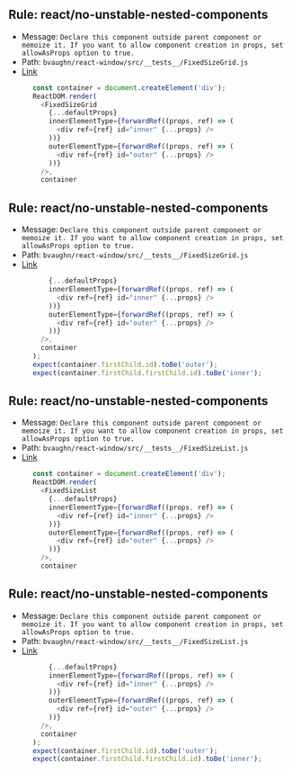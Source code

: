 ## Rule: react/no-unstable-nested-components
- Message: `Declare this component outside parent component or memoize it. If you want to allow component creation in props, set allowAsProps option to true.`
- Path: `bvaughn/react-window/src/__tests__/FixedSizeGrid.js`
- [Link](https://github.com/bvaughn/react-window/blob/HEAD/src/__tests__/FixedSizeGrid.js#L1182-L1184)
```js
      const container = document.createElement('div');
      ReactDOM.render(
        <FixedSizeGrid
          {...defaultProps}
          innerElementType={forwardRef((props, ref) => (
            <div ref={ref} id="inner" {...props} />
          ))}
          outerElementType={forwardRef((props, ref) => (
            <div ref={ref} id="outer" {...props} />
          ))}
        />,
        container
```

## Rule: react/no-unstable-nested-components
- Message: `Declare this component outside parent component or memoize it. If you want to allow component creation in props, set allowAsProps option to true.`
- Path: `bvaughn/react-window/src/__tests__/FixedSizeGrid.js`
- [Link](https://github.com/bvaughn/react-window/blob/HEAD/src/__tests__/FixedSizeGrid.js#L1185-L1187)
```js
          {...defaultProps}
          innerElementType={forwardRef((props, ref) => (
            <div ref={ref} id="inner" {...props} />
          ))}
          outerElementType={forwardRef((props, ref) => (
            <div ref={ref} id="outer" {...props} />
          ))}
        />,
        container
      );
      expect(container.firstChild.id).toBe('outer');
      expect(container.firstChild.firstChild.id).toBe('inner');
```

## Rule: react/no-unstable-nested-components
- Message: `Declare this component outside parent component or memoize it. If you want to allow component creation in props, set allowAsProps option to true.`
- Path: `bvaughn/react-window/src/__tests__/FixedSizeList.js`
- [Link](https://github.com/bvaughn/react-window/blob/HEAD/src/__tests__/FixedSizeList.js#L773-L775)
```js
      const container = document.createElement('div');
      ReactDOM.render(
        <FixedSizeList
          {...defaultProps}
          innerElementType={forwardRef((props, ref) => (
            <div ref={ref} id="inner" {...props} />
          ))}
          outerElementType={forwardRef((props, ref) => (
            <div ref={ref} id="outer" {...props} />
          ))}
        />,
        container
```

## Rule: react/no-unstable-nested-components
- Message: `Declare this component outside parent component or memoize it. If you want to allow component creation in props, set allowAsProps option to true.`
- Path: `bvaughn/react-window/src/__tests__/FixedSizeList.js`
- [Link](https://github.com/bvaughn/react-window/blob/HEAD/src/__tests__/FixedSizeList.js#L776-L778)
```js
          {...defaultProps}
          innerElementType={forwardRef((props, ref) => (
            <div ref={ref} id="inner" {...props} />
          ))}
          outerElementType={forwardRef((props, ref) => (
            <div ref={ref} id="outer" {...props} />
          ))}
        />,
        container
      );
      expect(container.firstChild.id).toBe('outer');
      expect(container.firstChild.firstChild.id).toBe('inner');
```
